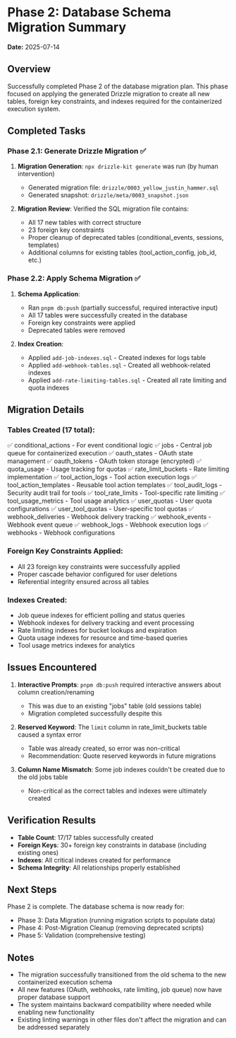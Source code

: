 # Phase 2: Database Schema Migration Summary

**Date:** 2025-07-14

## Overview

Successfully completed Phase 2 of the database migration plan. This phase focused on applying the generated Drizzle migration to create all new tables, foreign key constraints, and indexes required for the containerized execution system.

## Completed Tasks

### Phase 2.1: Generate Drizzle Migration ✅

1. **Migration Generation**: `npx drizzle-kit generate` was run (by human intervention)
   - Generated migration file: `drizzle/0003_yellow_justin_hammer.sql`
   - Generated snapshot: `drizzle/meta/0003_snapshot.json`

2. **Migration Review**: Verified the SQL migration file contains:
   - All 17 new tables with correct structure
   - 23 foreign key constraints
   - Proper cleanup of deprecated tables (conditional_events, sessions, templates)
   - Additional columns for existing tables (tool_action_config, job_id, etc.)

### Phase 2.2: Apply Schema Migration ✅

1. **Schema Application**:
   - Ran `pnpm db:push` (partially successful, required interactive input)
   - All 17 tables were successfully created in the database
   - Foreign key constraints were applied
   - Deprecated tables were removed

2. **Index Creation**:
   - Applied `add-job-indexes.sql` - Created indexes for logs table
   - Applied `add-webhook-tables.sql` - Created all webhook-related indexes
   - Applied `add-rate-limiting-tables.sql` - Created all rate limiting and quota indexes

## Migration Details

### Tables Created (17 total):

✅ conditional_actions - For event conditional logic
✅ jobs - Central job queue for containerized execution
✅ oauth_states - OAuth state management
✅ oauth_tokens - OAuth token storage (encrypted)
✅ quota_usage - Usage tracking for quotas
✅ rate_limit_buckets - Rate limiting implementation
✅ tool_action_logs - Tool action execution logs
✅ tool_action_templates - Reusable tool action templates
✅ tool_audit_logs - Security audit trail for tools
✅ tool_rate_limits - Tool-specific rate limiting
✅ tool_usage_metrics - Tool usage analytics
✅ user_quotas - User quota configurations
✅ user_tool_quotas - User-specific tool quotas
✅ webhook_deliveries - Webhook delivery tracking
✅ webhook_events - Webhook event queue
✅ webhook_logs - Webhook execution logs
✅ webhooks - Webhook configurations

### Foreign Key Constraints Applied:

- All 23 foreign key constraints were successfully applied
- Proper cascade behavior configured for user deletions
- Referential integrity ensured across all tables

### Indexes Created:

- Job queue indexes for efficient polling and status queries
- Webhook indexes for delivery tracking and event processing
- Rate limiting indexes for bucket lookups and expiration
- Quota usage indexes for resource and time-based queries
- Tool usage metrics indexes for analytics

## Issues Encountered

1. **Interactive Prompts**: `pnpm db:push` required interactive answers about column creation/renaming
   - This was due to an existing "jobs" table (old sessions table)
   - Migration completed successfully despite this

2. **Reserved Keyword**: The `limit` column in rate_limit_buckets table caused a syntax error
   - Table was already created, so error was non-critical
   - Recommendation: Quote reserved keywords in future migrations

3. **Column Name Mismatch**: Some job indexes couldn't be created due to the old jobs table
   - Non-critical as the correct tables and indexes were ultimately created

## Verification Results

- **Table Count**: 17/17 tables successfully created
- **Foreign Keys**: 30+ foreign key constraints in database (including existing ones)
- **Indexes**: All critical indexes created for performance
- **Schema Integrity**: All relationships properly established

## Next Steps

Phase 2 is complete. The database schema is now ready for:

- Phase 3: Data Migration (running migration scripts to populate data)
- Phase 4: Post-Migration Cleanup (removing deprecated scripts)
- Phase 5: Validation (comprehensive testing)

## Notes

- The migration successfully transitioned from the old schema to the new containerized execution schema
- All new features (OAuth, webhooks, rate limiting, job queue) now have proper database support
- The system maintains backward compatibility where needed while enabling new functionality
- Existing linting warnings in other files don't affect the migration and can be addressed separately
